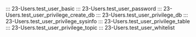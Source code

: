 ::: 23-Users.test_user_basic
::: 23-Users.test_user_password
::: 23-Users.test_user_privilege_create_db
::: 23-Users.test_user_privilege_db
::: 23-Users.test_user_privilege_sysinfo
::: 23-Users.test_user_privilege_table
::: 23-Users.test_user_privilege_topic
::: 23-Users.test_user_whitelist
